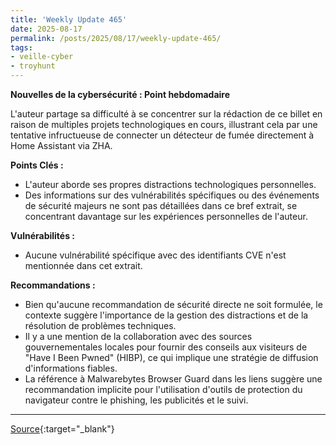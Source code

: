 ```yaml
---
title: 'Weekly Update 465'
date: 2025-08-17
permalink: /posts/2025/08/17/weekly-update-465/
tags:
- veille-cyber
- troyhunt
---
```

**Nouvelles de la cybersécurité : Point hebdomadaire**

L'auteur partage sa difficulté à se concentrer sur la rédaction de ce billet en raison de multiples projets technologiques en cours, illustrant cela par une tentative infructueuse de connecter un détecteur de fumée directement à Home Assistant via ZHA.

**Points Clés :**

*   L'auteur aborde ses propres distractions technologiques personnelles.
*   Des informations sur des vulnérabilités spécifiques ou des événements de sécurité majeurs ne sont pas détaillées dans ce bref extrait, se concentrant davantage sur les expériences personnelles de l'auteur.

**Vulnérabilités :**

*   Aucune vulnérabilité spécifique avec des identifiants CVE n'est mentionnée dans cet extrait.

**Recommandations :**

*   Bien qu'aucune recommandation de sécurité directe ne soit formulée, le contexte suggère l'importance de la gestion des distractions et de la résolution de problèmes techniques.
*   Il y a une mention de la collaboration avec des sources gouvernementales locales pour fournir des conseils aux visiteurs de "Have I Been Pwned" (HIBP), ce qui implique une stratégie de diffusion d'informations fiables.
*   La référence à Malwarebytes Browser Guard dans les liens suggère une recommandation implicite pour l'utilisation d'outils de protection du navigateur contre le phishing, les publicités et le suivi.

---
[Source](https://www.troyhunt.com/weekly-update-465/){:target="_blank"}
